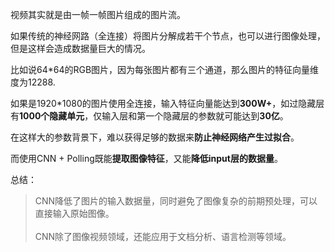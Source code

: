 视频其实就是由一帧一帧图片组成的图片流。

如果传统的神经网路（全连接）将图片分解成若干个节点，也可以进行图像处理，但是这样会造成数据量巨大的情况。

比如说64*64的RGB图片，因为每张图片都有三个通道，那么图片的特征向量维度为12288.

如果是1920*1080的图片使用全连接，输入特征向量能达到**300W+**，如过隐藏层有**1000个隐藏单元**，仅输入层和第一个隐藏层的参数就可能达到**30亿**。

在这样大的参数背景下，难以获得足够的数据来**防止神经网络产生过拟合**。

而使用CNN + Polling既能**提取图像特征**，又能**降低input层的数据量**。

总结：
> CNN降低了图片的输入数据量，同时避免了图像复杂的前期预处理，可以直接输入原始图像。<br>
> <br>
> CNN除了图像视频领域，还能应用于文档分析、语言检测等领域。
